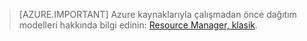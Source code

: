 > [AZURE.IMPORTANT] Azure kaynaklarıyla çalışmadan önce dağıtım modelleri hakkında bilgi edinin: [Resource Manager, klasik](../articles/resource-manager-deployment-model.md).


<!--HONumber=Jun16_HO2-->


